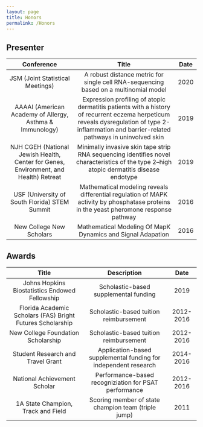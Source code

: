 ```yaml
---
layout: page
title: Honors
permalink: /Honors
---
```


## Presenter

| Conference | Title | Date |
| :----: | :------: | :--: |
| JSM (Joint Statistical Meetings) | A robust distance metric for single cell RNA-sequencing based on a multinomial model | 2020 |
| AAAAI (American Academy of Allergy, Asthma & Immunology) | Expression profiling of atopic dermatitis patients with a history of recurrent eczema herpeticum reveals dysregulation of type 2-inflammation and barrier-related pathways in uninvolved skin | 2019 |
| NJH CGEH (National Jewish Health, Center for Genes, Environment, and Health) Retreat | Minimally invasive skin tape strip RNA sequencing identifies novel characteristics of the type 2–high atopic dermatitis disease endotype | 2019 |
| USF (University of South Florida) STEM Summit | Mathematical modeling reveals differential regulation of MAPK activity by phosphatase proteins in the yeast pheromone response pathway | 2016 |
| New College New Scholars | Mathematical Modeling Of MapK Dynamics and Signal Adapation | 2016 |


## Awards

| Title | Description | Date |
| :-----: | :-----: | :--: |
| Johns Hopkins Biostatistics Endowed Fellowship | Scholastic-based supplemental funding | 2019 |
| Florida Academic Scholars (FAS) Bright Futures Scholarship | Scholastic-based tuition reimbursement | 2012-2016 |
| New College Foundation Scholarship | Scholastic-based tuition reimbursement | 2012-2016 |
| Student Research and Travel Grant | Application-based supplemental funding for independent research | 2014-2016 |
| National Achievement Scholar | Performance-based recogniziation for PSAT performance | 2012-2016 |
| 1A State Champion, Track and Field | Scoring member of state champion team (triple jump) | 2011 |

